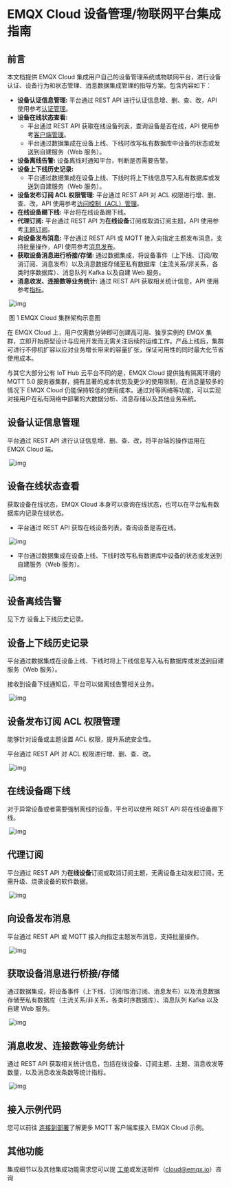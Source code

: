 # EMQX Cloud 设备管理/物联网平台集成指南

## 前言

本文档提供 EMQX Cloud 集成用户自己的设备管理系统或物联网平台，进行设备认证、设备行为和状态管理、消息数据集成管理的指导方案。包含内容如下：

- **设备认证信息管理:** 平台通过 REST API 进行认证信息增、删、查、改，API 使用参考[认证管理](https://docs.emqx.cn/cloud/latest/api/auth.html)。
- **设备在线状态查看:** 
  - 平台通过 REST API 获取在线设备列表，查询设备是否在线，API 使用参考[客户端管理](https://docs.emqx.cn/cloud/latest/api/clients.html)。
  - 平台通过数据集成在设备上线、下线时改写私有数据库中设备的状态或发送到自建服务（Web 服务）。
- **设备离线告警:** 设备离线时通知平台，判断是否需要告警。
- **设备上下线历史记录:** 
  - 平台通过数据集成在设备上线、下线时将上下线信息写入私有数据库或发送到自建服务（Web 服务）。
- **设备发布订阅 ACL 权限管理:** 平台通过 REST API 对 ACL 权限进行增、删、查、改，API 使用参考[访问控制（ACL）管理](https://docs.emqx.cn/cloud/latest/api/acl.html)。
- **在线设备踢下线:** 平台将在线设备踢下线。
- **代理订阅:** 平台通过 REST API 为**在线设备**订阅或取消订阅主题，API 使用参考[主题订阅](https://docs.emqx.cn/cloud/latest/api/subscribe.html)。
- **向设备发布消息:** 平台通过 REST API 或 MQTT 接入向指定主题发布消息，支持批量操作，API 使用参考[消息发布](https://docs.emqx.cn/cloud/latest/api/publish.html)。
- **获取设备消息进行桥接/存储:** 通过数据集成，将设备事件（上下线、订阅/取消订阅、消息发布）以及消息数据存储至私有数据库（主流关系/非关系，各类时序数据库）、消息队列 Kafka 以及自建 Web 服务。
- **消息收发、连接数等业务统计:** 通过 REST API 获取相关统计信息，API 使用参考[指标](https://docs.emqx.cn/cloud/latest/api/metrics.html)。

​            ![img](https://assets.emqx.com/images/a912409d8db446e61567c4749946023c.png)            

​																				图 1 EMQX Cloud 集群架构示意图

在 EMQX Cloud 上，用户仅需数分钟即可创建高可用、独享实例的 EMQX 集群，立即开始原型设计与应用开发而无需关注后续的运维工作。产品上线后，集群可进行不停机扩容以应对业务增长带来的容量扩张，保证可用性的同时最大化节省使用成本。

与其它大部分公有 IoT Hub 云平台不同的是，EMQX Cloud 提供独有隔离环境的 MQTT 5.0 服务器集群，拥有显著的成本优势及更少的使用限制，在消息量较多的情况下 EMQX Cloud 仍能保持较低的使用成本。通过对等网络等功能，可以实现对接用户在私有网络中部署的大数据分析、消息存储以及其他业务系统。



## 设备认证信息管理

平台通过 REST API 进行认证信息增、删、查、改，将平台端的操作运用在 EMQX Cloud 端。

​            ![img](https://assets.emqx.com/images/54741111f28d67400944f8b436e5e145.png)            



## 设备在线状态查看

获取设备在线状态，EMQX Cloud 本身可以查询在线状态，也可以在平台私有数据库内记录在线状态。

- 平台通过 REST API 获取在线设备列表，查询设备是否在线。

​            ![img](https://assets.emqx.com/images/54741111f28d67400944f8b436e5e145.png)            

- 平台通过数据集成在设备上线、下线时改写私有数据库中设备的状态或发送到自建服务（Web 服务）。

​            ![img](https://assets.emqx.com/images/45f8093affa14ad31e2482eb7b706e29.png)            

## 设备离线告警

见下方 设备上下线历史记录。



## 设备上下线历史记录

平台通过数据集成在设备上线、下线时将上下线信息写入私有数据库或发送到自建服务（Web 服务）。

接收到设备下线通知后，平台可以做离线告警相关业务。

​            ![img](https://assets.emqx.com/images/45f8093affa14ad31e2482eb7b706e29.png)            



## 设备发布订阅 ACL 权限管理

能够针对设备或主题设置 ACL 权限，提升系统安全性。

平台通过 REST API 对 ACL 权限进行增、删、查、改。

​            ![img](https://assets.emqx.com/images/1a9342cf4189088082abd5807b43ed98.png)            



## 在线设备踢下线

对于异常设备或者需要强制离线的设备，平台可以使用 REST  API 将在线设备踢下线。

​            ![img](https://assets.emqx.com/images/5da6e976718b1a21b9468c777a11624c.png)            



## 代理订阅

平台通过 REST API 为**在线设备**订阅或取消订阅主题，无需设备主动发起订阅，无需升级、烧录设备的软件数据。

​            ![img](https://assets.emqx.com/images/5da6e976718b1a21b9468c777a11624c.png)            



## 向设备发布消息

平台通过 REST API 或 MQTT 接入向指定主题发布消息，支持批量操作。

​            ![img](https://assets.emqx.com/images/cc5cdfaafcd34bd7771cbeb5048537ac.png)            



## 获取设备消息进行桥接/存储

通过数据集成，将设备事件（上下线、订阅/取消订阅、消息发布）以及消息数据存储至私有数据库（主流关系/非关系，各类时序数据库）、消息队列 Kafka 以及自建 Web 服务。



​            ![img](https://assets.emqx.com/images/a58e488c3f168e6df2a39cdca75d79f6.png)            



## 消息收发、连接数等业务统计

通过 REST API 获取相关统计信息，包括在线设备、订阅主题、主题、消息收发等数量，以及消息收发条数等统计指标。

​            ![img](https://assets.emqx.com/images/a40b740cad9c6980b17366b2635129d2.png)            



## 接入示例代码

您可以前往 [连接到部署](./connect_to_deployments/overview.md)了解更多 MQTT 客户端库接入 EMQX Cloud 示例。



## 其他功能

集成细节以及其他集成功能需求您可以提 [工单](./feature/tickets.md)或发送邮件（cloud@emqx.io）咨询
